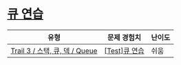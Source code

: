 # [큐 연습](https://en.codetree.ai/trails/complete/curated-cards/test-queue-practice)

|유형|문제 경험치|난이도|
|---|---|---|
|[Trail 3 / 스택, 큐, 덱 / Queue](https://en.codetree.ai/trail-info/novice-high/)|[[Test]큐 연습](https://en.codetree.ai/trails/complete/curated-cards/test-queue-practice/)|쉬움|

